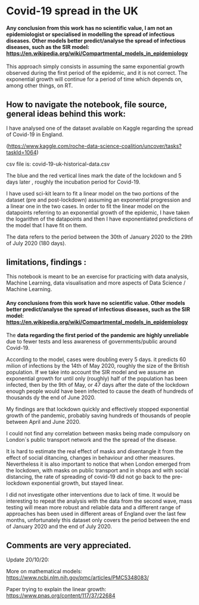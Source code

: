 # Covid-19 spread in the UK
#### Any conclusion from this work has no **scientific value**, I am not an epidemiologist or specialised in modelling the spread of infectious diseases. Other models better predict/analyse the spread of infectious diseases, such as the SIR model: https://en.wikipedia.org/wiki/Compartmental_models_in_epidemiology 

This approach simply consists in assuming the same exponential growth observed during the first period of the epidemic, and it is not correct. The exponential growth will continue for a period of time which depends on, among other things, on RT.

## How to navigate the notebook, file source, general ideas behind this work: 

I have analysed one of the dataset available on Kaggle regarding the spread of Covid-19 in England.

(https://www.kaggle.com/roche-data-science-coalition/uncover/tasks?taskId=1064)

csv file is:   covid-19-uk-historical-data.csv

The blue and the red vertical lines mark the date of the lockdown and 5 days later , roughly the incubation period for Covid-19.

I have used sci-kit learn to fit a linear model on the two portions of the dataset (pre and post-lockdown) assuming an exponential progression and a linear one in the two cases. 
In order to fit the linear model on the datapoints referring to an exponential growth of the epidemic, I have taken the logarithm of the datapoints and then I have exponentiated predictions of the model that I have fit on them. 

The data refers to the period between the 30th of January 2020 to the 29th of July 2020 (180 days).

## limitations, findings :

This notebook is meant to be an exercise for practicing with data analysis, Machine Learning, data visualisation and more aspects of Data Science / Machine Learning.

#### Any conclusions from this work have no **scientific value**. Other models better predict/analyse the spread of infectious diseases, such as the SIR model: https://en.wikipedia.org/wiki/Compartmental_models_in_epidemiology

The **data regarding the first period of the pandemic are highly unreliable** due to fewer tests and less awareness of governments/public around Covid-19. 


According to the model, cases were doubling every 5 days. it predicts 60 milion of infections by the 14th of May 2020, roughly the size of the British population.
If we take into account the SIR model and we assume an exponential growth for until only (roughly) half of the population has been infected, then by the 9th of May, or 47 days after the date of the lockdown enough people would have been infected to cause the death of hundreds of thousands dy the end of June 2020. 

My findings are that lockdown quickly and effectively stopped exponential growth of the pandemic, probably saving hundreds of thousands of people between April and June 2020. 

I could not find any correlation between masks being made compulsory on London´s public transport network and the the spread of the disease. 

It is hard to estimate the real effect of masks and disentangle it from the effect of social ditancing, changes in behaviour and other measures. 
Nevertheless it is also important to notice that when London emerged from the lockdown, with masks on public transport and in shops and with social distancing, the rate of spreading of covid-19 did not go back to the pre-lockdown exponential growth, but stayed linear.

I did not investigate other interventions due to lack of time. It would be interesting to repeat the analysis with the data from the second wave, mass testing will mean more robust and reliable data and a different range of approaches has been used in different areas of England over the last few months, unfortunately this dataset only covers the period between the end of January 2020 and the end of July 2020. 

## Comments are very appreciated. 


Update 20/10/20:

More on mathematical models:
https://www.ncbi.nlm.nih.gov/pmc/articles/PMC5348083/

Paper trying to explain the linear growth:
https://www.pnas.org/content/117/37/22684
